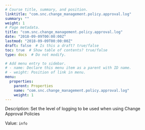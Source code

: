 ```yaml
---
# Course title, summary, and position.
linktitle: "com.snc.change_management.policy.approval.log"
summary: ""
weight: 1
# Page metadata.
title: "com.snc.change_management.policy.approval.log"
date: "2018-09-09T00:00:00Z"
lastmod: "2018-09-09T00:00:00Z"
draft: false  # Is this a draft? true/false
toc: true  # Show table of contents? true/false
type: docs  # Do not modify.

# Add menu entry to sidebar.
# - name: Declare this menu item as a parent with ID name.
# - weight: Position of link in menu.
menu:
  properties:
    parent: Properties
    name: "com.snc.change_management.policy.approval.log"
    weight: 1
---
```


Description: Set the level of logging to be used when using Change Approval Policies


Value: `info`